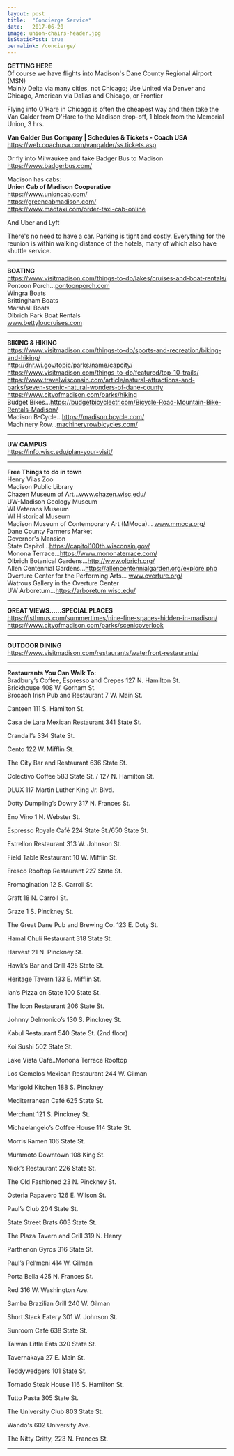 ```yaml
---
layout: post
title:  "Concierge Service"
date:   2017-06-20
image: union-chairs-header.jpg
isStaticPost: true
permalink: /concierge/
---
```

<p>
  <b>GETTING HERE</b> <br>
  Of course we have flights into Madison's Dane County Regional Airport (MSN) <br>
  Mainly Delta via many cities, not Chicago; Use United via Denver and Chicago, American via Dallas and Chicago, or Frontier
</p>
<p>
  Flying into O'Hare in Chicago is often the cheapest way and then take the Van  Galder from O'Hare to the Madison drop-off, 1 block from the Memorial Union, 3 hrs.
</p>
<p>
  <b>Van Galder Bus Company | Schedules & Tickets - Coach USA</b> <a href="https://web.coachusa.com/vangalder/ss.tickets.asp">https://web.coachusa.com/vangalder/ss.tickets.asp</a>
</p>
<p>
  Or fly into Milwaukee and take Badger Bus to Madison <a href="https://www.badgerbus.com/">https://www.badgerbus.com/</a>
</p>
<p>
  Madison has cabs: <br>
  <b>Union Cab of Madison Cooperative</b> <br>
  <a href="https://www.unioncab.com/">https://www.unioncab.com/</a> <br>
  <a href="https://greencabmadison.com/">https://greencabmadison.com/</a> <br>
  <a href="https://www.madtaxi.com/order-taxi-cab-online">https://www.madtaxi.com/order-taxi-cab-online</a>
</p>
<p>
  And Uber and Lyft
</p>
<p>
  There's no need to have a car. Parking is tight and costly. Everything for the reunion is within walking distance of the hotels, many of which also have shuttle service.
</p><hr>

<p>
  <b>BOATING</b> <br>
  <a href="https://www.visitmadison.com/things-to-do/lakes/cruises-and-boat-rentals/">https://www.visitmadison.com/things-to-do/lakes/cruises-and-boat-rentals/</a> <br>
  Pontoon Porch…<a href="http://pontoonporch.com">pontoonporch.com</a><br>
  Wingra Boats <br>
  Brittingham Boats <br>
  Marshall Boats <br>
  Olbrich Park Boat Rentals <br>
  <a href="http://www.bettyloucruises.com">www.bettyloucruises.com</a> <br>
</p><hr>
<p>
  <b>BIKING & HIKING</b> <br>
  <a href="https://www.visitmadison.com/things-to-do/sports-and-recreation/biking-and-hiking/">https://www.visitmadison.com/things-to-do/sports-and-recreation/biking-and-hiking/</a> <br>
  <a href="http://dnr.wi.gov/topic/parks/name/capcity/">http://dnr.wi.gov/topic/parks/name/capcity/</a> <br>
  <a href="https://www.visitmadison.com/things-to-do/featured/top-10-trails/">https://www.visitmadison.com/things-to-do/featured/top-10-trails/</a> <br>
  <a href="https://www.travelwisconsin.com/article/natural-attractions-and-parks/seven-scenic-natural-wonders-of-dane-county">https://www.travelwisconsin.com/article/natural-attractions-and-parks/seven-scenic-natural-wonders-of-dane-county</a> <br>
  <a href="https://www.cityofmadison.com/parks/hiking">https://www.cityofmadison.com/parks/hiking</a> <br>
  Budget Bikes…<a href="https://budgetbicyclectr.com/Bicycle-Road-Mountain-Bike-Rentals-Madison/">https://budgetbicyclectr.com/Bicycle-Road-Mountain-Bike-Rentals-Madison/</a> <br>
  Madison B-Cycle…<a href="https://madison.bcycle.com/">https://madison.bcycle.com/</a> <br>
  Machinery Row…<a href="http://machineryrowbicycles.com/">machineryrowbicycles.com/</a> <br>
</p><hr>
<p>
  <b>UW CAMPUS</b> <br>
  <a href="https://info.wisc.edu/plan-your-visit/">https://info.wisc.edu/plan-your-visit/</a>
</p><hr>
<p>
  <b>Free Things to do in town</b> <br>
  Henry Vilas Zoo <br>
  Madison Public Library <br>
  Chazen Museum of Art…<a href="http://www.chazen.wisc.edu/">www.chazen.wisc.edu/</a> <br>
  UW-Madison Geology Museum <br>
  WI Veterans Museum <br>
  WI Historical Museum <br>
  Madison Museum of Contemporary Art (MMoca)… <a href="http://www.mmoca.org/">www.mmoca.org/</a> <br>
  Dane County Farmers Market <br>
  Governor's Mansion <br>
  State Capitol…<a href="https://capitol100th.wisconsin.gov/">https://capitol100th.wisconsin.gov/</a> <br>
  Monona Terrace…<a href="https://www.mononaterrace.com/">https://www.mononaterrace.com/</a> <br>
  Olbrich Botanical Gardens…<a href="http://www.olbrich.org/">http://www.olbrich.org/</a> <br>
  Allen Centennial Gardens…<a href="https://allencentennialgarden.org/explore.php">https://allencentennialgarden.org/explore.php</a> <br>
  Overture Center for the Performing Arts… <a href="http://www.overture.org/">www.overture.org/</a> <br>
  Watrous Gallery in the Overture Center <br>
  UW Arboretum…<a href="https://arboretum.wisc.edu/">https://arboretum.wisc.edu/</a> <br>
</p><hr>
<p>
  <b>GREAT VIEWS……SPECIAL PLACES</b> <br>
  <a href="https://isthmus.com/summertimes/nine-fine-spaces-hidden-in-madison/">https://isthmus.com/summertimes/nine-fine-spaces-hidden-in-madison/</a> <br>
  <a href="https://www.cityofmadison.com/parks/scenicoverlook">https://www.cityofmadison.com/parks/scenicoverlook</a> <br>
</p><hr>
<p>
  <b>OUTDOOR DINING</b> <br>
  <a href="https://www.visitmadison.com/restaurants/waterfront-restaurants/">https://www.visitmadison.com/restaurants/waterfront-restaurants/</a>
</p><hr>
<p>
  <b>Restaurants You Can Walk To:</b> <br>
  Bradbury’s Coffee, Espresso and Crepes 127 N. Hamilton St.<br>
  Brickhouse  408 W. Gorham St.<br>
  Brocach Irish Pub and Restaurant 7 W. Main St.<br>

  Canteen 111 S. Hamilton St.<br>

  Casa de Lara Mexican Restaurant  341 State St.<br>

  Crandall’s 334 State St.<br>

  Cento 122 W. Mifflin St.<br>

  The City Bar and Restaurant   636 State St.<br>

  Colectivo Coffee  583 State St. / 127 N. Hamilton St.<br>

  DLUX  117 Martin Luther King Jr. Blvd.<br>

  Dotty Dumpling’s Dowry  317 N. Frances St.<br>

  Eno Vino  1 N. Webster St.<br>

  Espresso Royale Café  224 State St./650 State St.<br>

  Estrellon Restaurant 313 W. Johnson St.<br>

  Field Table Restaurant 10 W. Mifflin St.<br>

  Fresco Rooftop Restaurant 227 State St.<br>

  Fromagination 12 S. Carroll St.<br>

  Graft 18 N. Carroll St.<br>

  Graze 1 S. Pinckney St.<br>

  The Great Dane Pub and Brewing Co.  123 E. Doty St.<br>

  Hamal Chuli Restaurant 318 State St.<br>

  Harvest 21 N. Pinckney St.<br>

  Hawk’s Bar and Grill  425 State St.<br>

  Heritage Tavern  133 E. Mifflin St.<br>

  Ian’s Pizza on State 100 State St.<br>

  The Icon Restaurant 206 State St.<br>

  Johnny Delmonico’s 130 S. Pinckney St.<br>

  Kabul Restaurant 540 State St. (2nd floor)<br>

  Koi Sushi 502 State St.<br>

  Lake Vista Café..Monona Terrace Rooftop<br>

  Los Gemelos Mexican Restaurant 244 W. Gilman<br>

  Marigold Kitchen 188 S. Pinckney<br>

  Mediterranean Café 625 State St.<br>

  Merchant 121 S. Pinckney St.<br>

  Michaelangelo’s Coffee House  114 State St.<br>

  Morris Ramen 106 State St.<br>

  Muramoto Downtown 108 King St.<br>

  Nick’s Restaurant 226 State St.<br>

  The Old Fashioned 23 N. Pinckney St.<br>

  Osteria Papavero 126 E. Wilson St.<br>

  Paul’s Club  204 State St.<br>

  State Street Brats  603 State St.<br>

  The Plaza Tavern and Grill   319 N. Henry<br>

  Parthenon Gyros 316 State St.<br>

  Paul’s Pel’meni 414 W. Gilman<br>

  Porta Bella 425 N. Frances St.<br>

  Red 316 W. Washington Ave.<br>

  Samba Brazilian Grill 240 W. Gilman<br>

  Short Stack Eatery 301 W. Johnson St.<br>

  Sunroom Café 638 State St.<br>

  Taiwan Little Eats 320 State St.<br>

  Tavernakaya 27 E. Main St.<br>

  Teddywedgers 101 State St.<br>

  Tornado Steak House 116 S. Hamilton St.<br>

  Tutto Pasta 305 State St.<br>

  The University Club 803 State St.<br>

  Wando's  602 University Ave.<br>

  The Nitty Gritty, 223 N. Frances St.
</p><hr>
